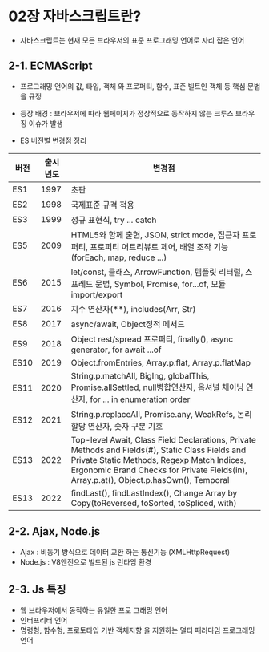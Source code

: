 # 02장 자바스크립트란?

- 자바스크립트는 현재 모든 브라우저의 표준 프로그래밍 언어로 자리 잡은 언어

## 2-1. ECMAScript

- 프로그래밍 언어의 값, 타입, 객체
  와 프로퍼티, 함수, 표준 빌트인 객체 등 핵심 문법을 규정
- 등장 배경 : 브라우저에 따라 웹페이지가 정상적으로 동작하지 않는 크루스 브라우징 이슈가 발생

- ES 버전별 변경점 정리

| 버전 | 출시 년도 | 변경점                                                                                                                                                                                                                                   |
| ---- | --------- | ---------------------------------------------------------------------------------------------------------------------------------------------------------------------------------------------------------------------------------------- |
| ES1  | 1997      | 초판                                                                                                                                                                                                                                     |
| ES2  | 1998      | 국제표준 규격 적용                                                                                                                                                                                                                       |
| ES3  | 1999      | 정규 표현식, try ... catch                                                                                                                                                                                                               |
| ES5  | 2009      | HTML5와 함께 출현, JSON, strict mode, 접근자 프로퍼티, 프로퍼티 어트리뷰트 제어, 배열 조작 기능(forEach, map, reduce ...)                                                                                                                |
| ES6  | 2015      | let/const, 클래스, ArrowFunction, 템플릿 리터럴, 스프레드 문법, Symbol, Promise, for...of, 모듈 import/export                                                                                                                            |
| ES7  | 2016      | 지수 연산자(\*\*), includes(Arr, Str)                                                                                                                                                                                                    |
| ES8  | 2017      | async/await, Object정적 메서드                                                                                                                                                                                                           |
| ES9  | 2018      | Object rest/spread 프로퍼티, finally(), async generator, for await ...of                                                                                                                                                                 |
| ES10 | 2019      | Object.fromEntries, Array.p.flat, Array.p.flatMap                                                                                                                                                                                        |
| ES11 | 2020      | String.p.matchAll, BigIng, globalThis, Promise.allSettled, null병합연산자, 옵셔널 체이닝 연산자, for ... in enumeration order                                                                                                            |
| ES12 | 2021      | String.p.replaceAll, Promise.any, WeakRefs, 논리 할당 연산자, 숫자 구분 기호                                                                                                                                                             |
| ES13 | 2022      | Top-level Await, Class Field Declarations, Private Methods and Fields(#), Static Class Fields and Private Static Methods, Regexp Match Indices, Ergonomic Brand Checks for Private Fields(in), Array.p.at(), Object.p.hasOwn(), Temporal |
| ES13 | 2022      | findLast(), findLastIndex(), Change Array by Copy(toReversed, toSorted, toSpliced, with)                                                                                                                                                 |

## 2-2. Ajax, Node.js

- Ajax : 비동기 방식으로 데이터 교환 하는 통신기능 (XMLHttpRequest)
- Node.js : V8엔진으로 빌드된 js 런타임 환경

## 2-3. Js 특징

- 웹 브라우저에서 동작하는 유일한 프로
  그래밍 언어
- 인터프리터 언어
- 명령형, 함수형, 프로토타입 기반 객체지향 을 지원하는 멀티 패러다임 프로그래밍 언어
